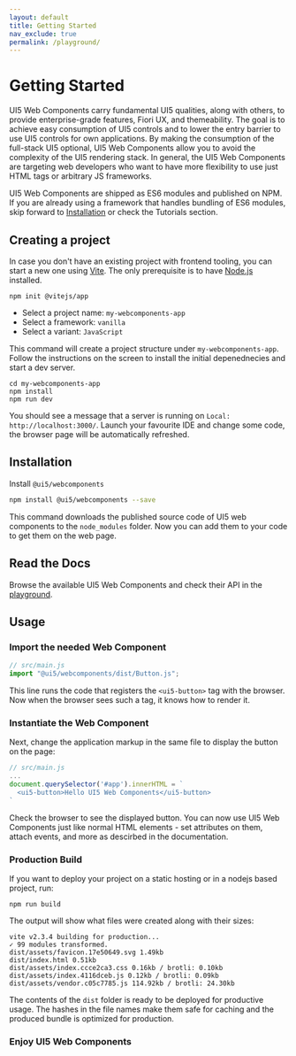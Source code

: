```yaml
---
layout: default
title: Getting Started
nav_exclude: true
permalink: /playground/
---
```


# Getting Started

UI5 Web Components carry fundamental UI5 qualities, along with others, to provide enterprise-grade features, Fiori UX, and themeability. The goal is to achieve easy consumption of UI5 controls and to lower the entry barrier to use UI5 controls for own applications. By making the consumption of the full-stack UI5 optional, UI5 Web Components allow you to avoid the complexity of the UI5 rendering stack. In general, the UI5 Web Components are targeting web developers who want to have more flexibility to use just HTML tags or arbitrary JS frameworks.

UI5 Web Components are shipped as ES6 modules and published on NPM. If you are already using a framework that handles bundling of ES6 modules, skip forward to [Installation](#installation) or check the Tutorials section.

## Creating a project

In case you don't have an existing project with frontend tooling, you can start a new one using [Vite](https://vite.dev). The only prerequisite is to have [Node.js](https://nodejs.org/) installed.

```console
npm init @vitejs/app
```

- Select a project name: `my-webcomponents-app`
- Select a framework: `vanilla`
- Select a variant: `JavaScript`

This command will create a project structure under `my-webcomponents-app`. Follow the instructions on the screen to install the initial depenednecies and start a dev server.

```
cd my-webcomponents-app
npm install
npm run dev​
```

You should see a message that a server is running on `Local: http://localhost:3000/`. Launch your favourite IDE and change some code, the browser page will be automatically refreshed.

## Installation
<a name="installation"></a>

Install ```@ui5/webcomponents```

```bash
npm install @ui5/webcomponents --save
```

This command downloads the published source code of UI5 web components to the `node_modules` folder. Now you can add them to your code to get them on the web page.

## Read the Docs

Browse the available UI5 Web Components and check their API in the [playground](./playground/docs/).

## Usage

### Import the needed Web Component

```js
// src/main.js
import "@ui5/webcomponents/dist/Button.js";
```

This line runs the code that registers the `<ui5-button>` tag with the browser. Now when the browser sees such a tag, it knows how to render it.

### Instantiate the Web Component

Next, change the application markup in the same file to display the button on the page:
```js
// src/main.js
...
document.querySelector('#app').innerHTML = `
  <ui5-button>Hello UI5 Web Components</ui5-button>
`
```

Check the browser to see the displayed button. You can now use UI5 Web Components just like normal HTML elements - set attributes on them, attach events, and more as descirbed in the documentation.

### Production Build

If you want to deploy your project on a static hosting or in a nodejs based project, run:

```console
npm run build
```

The output will show what files were created along with their sizes:

```console
vite v2.3.4 building for production...
✓ 99 modules transformed.
dist/assets/favicon.17e50649.svg 1.49kb
dist/index.html 0.51kb
dist/assets/index.ccce2ca3.css 0.16kb / brotli: 0.10kb
dist/assets/index.4116dceb.js 0.12kb / brotli: 0.09kb
dist/assets/vendor.c05c7785.js 114.92kb / brotli: 24.30kb
```

The contents of the `dist` folder is ready to be deployed for productive usage. The hashes in the file names make them safe for caching and the produced bundle is optimized for production.

### Enjoy UI5 Web Components
